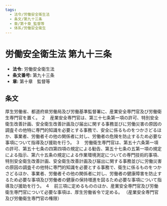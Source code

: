 ```yaml
---
tags:
  - 法令/労働安全衛生法
  - 条文/第九十三条
  - 章/第十章_監督等
  - 体系/労働安全衛生
---
```

# 労働安全衛生法 第九十三条

- **法令:** 労働安全衛生法
- **条文番号:** 第九十三条
- **章:** 第十章　監督等

## 条文
厚生労働省、都道府県労働局及び労働基準監督署に、産業安全専門官及び労働衛生専門官を置く。
２　産業安全専門官は、第三十七条第一項の許可、特別安全衛生改善計画、安全衛生改善計画及び届出に関する事務並びに労働災害の原因の調査その他特に専門的知識を必要とする事務で、安全に係るものをつかさどるほか、事業者、労働者その他の関係者に対し、労働者の危険を防止するため必要な事項について指導及び援助を行う。
３　労働衛生専門官は、第五十六条第一項の許可、第五十七条の四第四項の規定による勧告、第五十七条の五第一項の規定による指示、第六十五条の規定による作業環境測定についての専門技術的事項、特別安全衛生改善計画、安全衛生改善計画及び届出に関する事務並びに労働災害の原因の調査その他特に専門的知識を必要とする事務で、衛生に係るものをつかさどるほか、事業者、労働者その他の関係者に対し、労働者の健康障害を防止するため必要な事項及び労働者の健康の保持増進を図るため必要な事項について指導及び援助を行う。
４　前三項に定めるもののほか、産業安全専門官及び労働衛生専門官について必要な事項は、厚生労働省令で定める。
（産業安全専門官及び労働衛生専門官の権限）

